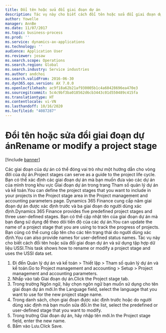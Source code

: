 ```yaml
---
title: Đổi tên hoặc sửa đổi giai đoạn dự án
description: Tác vụ này cho biết cách đổi tên hoặc sửa đổi giai đoạn dự án.
author: Yowelle
manager: AnnBe
ms.date: 11/07/2017
ms.topic: business-process
ms.prod: ''
ms.service: dynamics-ax-applications
ms.technology: ''
audience: Application User
ms.reviewer: josaw
ms.search.scope: Operations
ms.search.region: Global
ms.search.industry: Service industries
ms.author: andchoi
ms.search.validFrom: 2016-06-30
ms.dyn365.ops.version: AX 7.0.0
ms.openlocfilehash: ac9f18a62b21af930005b1c4a60428696ea470e3
ms.sourcegitcommit: 5c4c9bf3ba018562d6cb3443c01d550489c415fa
ms.translationtype: HT
ms.contentlocale: vi-VN
ms.lasthandoff: 10/16/2020
ms.locfileid: "4087287"
---
```

# <a name="rename-or-modify-a-project-stage"></a><span data-ttu-id="3c7fc-103">Đổi tên hoặc sửa đổi giai đoạn dự án</span><span class="sxs-lookup"><span data-stu-id="3c7fc-103">Rename or modify a project stage</span></span>

[!include [banner](../../includes/banner.md)]

<span data-ttu-id="3c7fc-104">Các giai đoạn của dự án có thể đóng vai trò như một hướng dẫn cho vòng đời của dự án.</span><span class="sxs-lookup"><span data-stu-id="3c7fc-104">Project stages can serve as a guide to the project life cycle.</span></span> <span data-ttu-id="3c7fc-105">Bạn có thể xác định các giai đoạn dự án mà bạn muốn đưa vào các dự án của mình trong khu vực Giai đoạn dự án trong trang Tham số quản lý dự án và kế toán.</span><span class="sxs-lookup"><span data-stu-id="3c7fc-105">You can define the project stages that you want to include in your projects in the Project stage area in the Project management and accounting parameters page.</span></span> <span data-ttu-id="3c7fc-106">Dynamics 365 Finance cung cấp năm giai đoạn dự án được xác định trước và ba giai đoạn do người dùng xác định.</span><span class="sxs-lookup"><span data-stu-id="3c7fc-106">Dynamics 365 Finance provides five predefined project stages and three user-defined stages.</span></span> <span data-ttu-id="3c7fc-107">Bạn có thể cập nhật tên của giai đoạn dự án mà bạn đang sử dụng để theo dõi tiến độ của các dự án.</span><span class="sxs-lookup"><span data-stu-id="3c7fc-107">You can update the name of a project stage that you are using to track the progress of projects.</span></span> <span data-ttu-id="3c7fc-108">Bạn cũng có thể cung cấp tên cho các tên trạng thái do người dùng xác định.</span><span class="sxs-lookup"><span data-stu-id="3c7fc-108">You can also provide names for user-defined status names.</span></span> <span data-ttu-id="3c7fc-109">Tác vụ này cho biết cách đổi tên hoặc sửa đổi giai đoạn dự án và sử dụng tập hợp dữ liệu USSI.</span><span class="sxs-lookup"><span data-stu-id="3c7fc-109">This task shows how to rename or modify a project stage and uses the USSI data set.</span></span>

1. <span data-ttu-id="3c7fc-110">Đi đến Quản lý dự án và kế toán > Thiết lập > Tham số quản lý dự án và kế toán.</span><span class="sxs-lookup"><span data-stu-id="3c7fc-110">Go to Project management and accounting > Setup > Project management and accounting parameters.</span></span>
2. <span data-ttu-id="3c7fc-111">Nhấp vào tab Giai đoạn dự án.</span><span class="sxs-lookup"><span data-stu-id="3c7fc-111">Click the Project stage tab.</span></span>
3. <span data-ttu-id="3c7fc-112">Trong trường Ngôn ngữ, hãy chọn ngôn ngữ bạn muốn sử dụng cho tên giai đoạn dự án mới.</span><span class="sxs-lookup"><span data-stu-id="3c7fc-112">In the Language field, select the language that you want to use for the new project stage name.</span></span>
4. <span data-ttu-id="3c7fc-113">Trong danh sách, chọn giai đoạn được xác định trước hoặc do người dùng xác định mà bạn muốn sửa đổi.</span><span class="sxs-lookup"><span data-stu-id="3c7fc-113">In the list, select the predefined or user-defined stage that you want to modify.</span></span> 
5. <span data-ttu-id="3c7fc-114">Trong trường Giai đoạn dự án, hãy nhập tên mới.</span><span class="sxs-lookup"><span data-stu-id="3c7fc-114">In the Project stage field, enter the new name.</span></span>
6. <span data-ttu-id="3c7fc-115">Bấm vào Lưu.</span><span class="sxs-lookup"><span data-stu-id="3c7fc-115">Click Save.</span></span>
